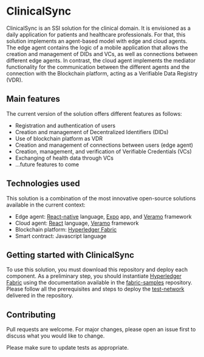 # ClinicalSync

ClinicalSync is an SSI solution for the clinical domain. It is envisioned as a daily application for patients and healthcare professionals. For that, this solution implements an agent-based model with edge and cloud agents. The edge agent contains the logic of a mobile application that allows the creation and management of DIDs and VCs, as well as connections between different edge agents. In contrast, the cloud agent implements the mediator functionality for the communication between the different agents and the connection with the Blockchain platform, acting as a Verifiable Data Registry (VDR).

## Main features
The current version of the solution offers different features as follows:

- Registration and authentication of users
- Creation and management of Decentralized Identifiers (DIDs)
- Use of blockchain platform as VDR
- Creation and management of connections between users (edge agent)
- Creation, management, and verification of Verifiable Credentials (VCs)
- Exchanging of health data through VCs
- ...future features to come

## Technologies used
This solution is a combination of the most innovative open-source solutions available in the current context:

- Edge agent: [React-native](https://reactnative.dev/) language, [Expo](https://expo.dev/) app, and [Veramo](https://veramo.io/) framework
- Cloud agent: [React](https://es.react.dev/) language, [Veramo](https://veramo.io/) framework
- Blockchain platform: [Hyperledger Fabric](https://www.hyperledger.org/projects/fabric)
- Smart contract: Javascript language

## Getting started with ClinicalSync
To use this solution, you must download this repository and deploy each component. As a preliminary step, you should instantiate [Hyperledger Fabric](https://www.hyperledger.org/projects/fabric) using the documentation available in the [fabric-samples](https://github.com/hyperledger/fabric-samples/tree/main) repository. Please follow all the prerequisites and steps to deploy the [test-network](https://github.com/hyperledger/fabric-samples/tree/main/test-network) delivered in the repository.

## Contributing

Pull requests are welcome. For major changes, please open an issue first
to discuss what you would like to change.

Please make sure to update tests as appropriate.
